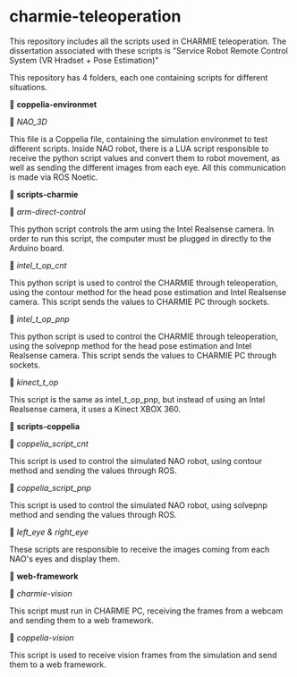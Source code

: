 # charmie-teleoperation

This repository includes all the scripts used in CHARMIE teleoperation. The dissertation associated with these scripts is "Service Robot Remote Control System (VR Hradset + Pose Estimation)"


This repository has 4 folders, each one containing scripts for different situations.

📁 **coppelia-environmet**

  📎 _NAO_3D_
  
This file is a Coppelia file, containing the simulation environmet to test different scripts. Inside NAO robot, there is a LUA script responsible to receive the python script values and convert them to robot movement, as well as sending the different images from each eye. All this communication is made via ROS Noetic.
     
📁 **scripts-charmie**

  📎 _arm-direct-control_
  
This python script controls the arm using the Intel Realsense camera. In order to run this script, the computer must be plugged in directly to the Arduino board.
     
  📎 _intel_t_op_cnt_
  
This python script is used to control the CHARMIE through teleoperation, using the contour method for the head pose estimation and Intel Realsense camera. This script sends the values to CHARMIE PC through sockets.
     
  📎 _intel_t_op_pnp_
  
This python script is used to control the CHARMIE through teleoperation, using the solvepnp method for the head pose estimation and Intel Realsense camera. This script sends the values to CHARMIE PC through sockets.
     
  📎 _kinect_t_op_
  
This script is the same as intel_t_op_pnp, but instead of using an Intel Realsense camera, it uses a Kinect XBOX 360.

📁 **scripts-coppelia**

  📎 _coppelia_script_cnt_
  
This script is used to control the simulated NAO robot, using contour method and sending the values through ROS.

  📎 _coppelia_script_pnp_
  
This script is used to control the simulated NAO robot, using solvepnp method and sending the values through ROS.

  📎 _left_eye & right_eye_

These scripts are responsible to receive the images coming from each NAO's eyes and display them.

📁 **web-framework**

  📎 _charmie-vision_
  
This script must run in CHARMIE PC, receiving the frames from a webcam and sending them to a web framework.

  📎 _coppelia-vision_
  
This script is used to receive vision frames from the simulation and send them to a web framework.




